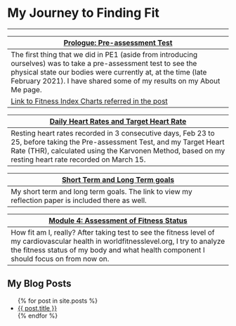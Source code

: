 # My Journey to Finding Fit
***

[Prologue: Pre-assessment Test](about.md) |
---------------------------------------------|
The first thing that we did in PE1 (aside from introducing ourselves) was to take a pre-assessment test to see the physical state our bodies were currently at, at the time (late February 2021). I have shared some of my results on my About Me page.|
[Link to Fitness Index Charts referred in the post](references.md) |

[Daily Heart Rates and Target Heart Rate](thr-andrecords.md) |
---------------------------------------------|
Resting heart rates recorded in 3 consecutive days, Feb 23 to 25, before taking the Pre-assessment Test, and my Target Heart Rate (THR), calculated using the Karvonen Method, based on my resting heart rate recorded on March 15. |

[Short Term and Long Term goals](goals.md) |
---------------------------------------------|
My short term and long term goals. The link to view my reflection paper is included there as well. |

<!---
[Link to a file not listed in nav](module5.md) |
---------------------------------------------|
Descrption to post|
-->

[Module 4: Assessment of Fitness Status](module4.md) |
---------------------------------------------|
How fit am I, really? After taking test to see the fitness level of my cardiovascular health in worldfitnesslevel.org, I try to analyze the fitness status of my body and what health component I should focus on from now on. |

<!--
[Link to a nonexistent file](404.md) |
---------------------------------------------|
Descrption to post|
--->

## My Blog Posts
<ul>
  {% for post in site.posts %}
    <li>
      <a href="{{ post.url }}">{{ post.title }}</a>
    </li>
  {% endfor %}
</ul>
